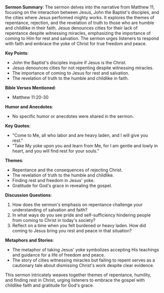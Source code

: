 **Sermon Summary**:
The sermon delves into the narrative from Matthew 11, focusing on the interaction between Jesus, John the Baptist's disciples, and the cities where Jesus performed mighty works. It explores the themes of repentance, rejection, and the revelation of truth to those who are humble and childlike in their faith. Jesus denounces cities for their lack of repentance despite witnessing miracles, emphasizing the importance of coming to Him for rest and salvation. The sermon urges listeners to respond with faith and embrace the yoke of Christ for true freedom and peace.

**Key Points**:
- John the Baptist's disciples inquire if Jesus is the Christ.
- Jesus denounces cities for not repenting despite witnessing miracles.
- The importance of coming to Jesus for rest and salvation.
- The revelation of truth to the humble and childlike in faith.

**Bible Verses Mentioned**:
- Matthew 11:20-30

**Humor and Anecdotes**:
- No specific humor or anecdotes were shared in the sermon.

**Key Quotes**:
- "Come to Me, all who labor and are heavy laden, and I will give you rest."
- "Take My yoke upon you and learn from Me, for I am gentle and lowly in heart, and you will find rest for your souls."

**Themes**:
- Repentance and the consequences of rejecting Christ.
- The revelation of truth to the humble and childlike.
- Finding rest and freedom in Jesus' yoke.
- Gratitude for God's grace in revealing the gospel.

**Discussion Questions**:
1. How does the sermon's emphasis on repentance challenge your understanding of salvation and faith?
2. In what ways do you see pride and self-sufficiency hindering people from coming to Christ in today's society?
3. Reflect on a time when you felt burdened or heavy laden. How did coming to Jesus bring you rest and peace in that situation?

**Metaphors and Stories**:
- The metaphor of taking Jesus' yoke symbolizes accepting His teachings and guidance for a life of freedom and peace.
- The story of cities witnessing miracles but failing to repent serves as a cautionary tale about dismissing Christ's work despite clear evidence.

This sermon intricately weaves together themes of repentance, humility, and finding rest in Christ, urging listeners to embrace the gospel with childlike faith and gratitude for God's grace.